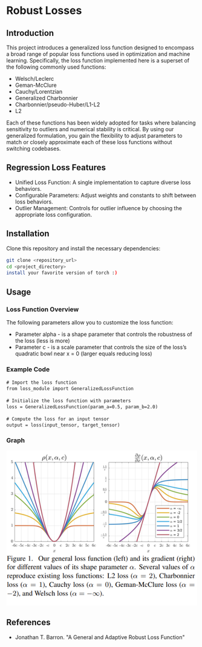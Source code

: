 # Robust Losses
<!-- Replace with the actual path to your image -->

## Introduction
This project introduces a generalized loss function designed to encompass a broad range of popular loss functions used in optimization and machine learning. Specifically, the loss function implemented here is a superset of the following commonly used functions:

- Welsch/Leclerc
- Geman-McClure
- Cauchy/Lorentzian
- Generalized Charbonnier
- Charbonnier/pseudo-Huber/L1-L2
- L2

Each of these functions has been widely adopted for tasks where balancing sensitivity to outliers and numerical stability is critical. By using our generalized formulation, you gain the flexibility to adjust parameters to match or closely approximate each of these loss functions without switching codebases.

## Regression Loss Features
- Unified Loss Function: A single implementation to capture diverse loss behaviors.
- Configurable Parameters: Adjust weights and constants to shift between loss behaviors.
- Outlier Management: Controls for outlier influence by choosing the appropriate loss configuration.

## Installation
Clone this repository and install the necessary dependencies:

```bash
git clone <repository_url>
cd <project_directory>
install your favorite version of torch :)
```
## Usage
### Loss Function Overview
The following parameters allow you to customize the loss function:

- Parameter alpha - is a shape parameter that controls the robustness of the loss (less is more)
- Parameter c - is a scale parameter that controls the size of the loss’s quadratic bowl near x = 0 (larger equals reducing loss)

### Example Code
```
# Import the loss function
from loss_module import GeneralizedLossFunction

# Initialize the loss function with parameters
loss = GeneralizedLossFunction(param_a=0.5, param_b=2.0)

# Compute the loss for an input tensor
output = loss(input_tensor, target_tensor)
```

### Graph

![Intuition](assets/image.png)


## References
- Jonathan T. Barron. "A General and Adaptive Robust Loss Function"